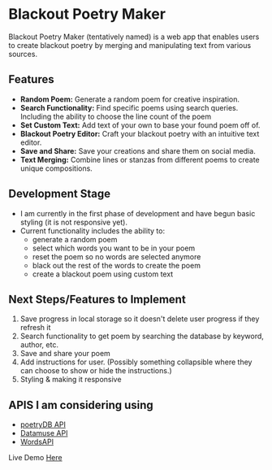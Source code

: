 # Blackout Poetry Maker

Blackout Poetry Maker (tentatively named) is a web app that enables users to create blackout poetry by merging and manipulating text from various sources.

## Features

- **Random Poem:** Generate a random poem for creative inspiration.
- **Search Functionality:** Find specific poems using search queries. Including the ability to choose the line count of the poem
- **Set Custom Text:** Add text of your own to base your found poem off of.
- **Blackout Poetry Editor:** Craft your blackout poetry with an intuitive text editor.
- **Save and Share:** Save your creations and share them on social media.
- **Text Merging:** Combine lines or stanzas from different poems to create unique compositions.

## Development Stage
- I am currently in the first phase of development and have begun basic styling (it is not responsive yet). 
- Current functionality includes the ability to: 
  - generate a random poem
  - select which words you want to be in your poem
  - reset the poem so no words are selected anymore
  - black out the rest of the words to create the poem
  - create a blackout poem using custom text

## Next Steps/Features to Implement
1. Save progress in local storage so it doesn't delete user progress if they refresh it
2. Search functionality to get poem by searching the database by keyword, author, etc.
3. Save and share your poem
4. Add instructions for user. (Possibly something collapsible where they can choose to show or hide the instructions.)
5. Styling & making it responsive

## APIS I am considering using
- [poetryDB API](https://poetrydb.org/index.html)
- [Datamuse API](https://www.datamuse.com/api/)
- [WordsAPI](https://www.wordsapi.com/)

Live Demo [Here](https://raisa-d.github.io/BlackoutPoetryMaker/)
